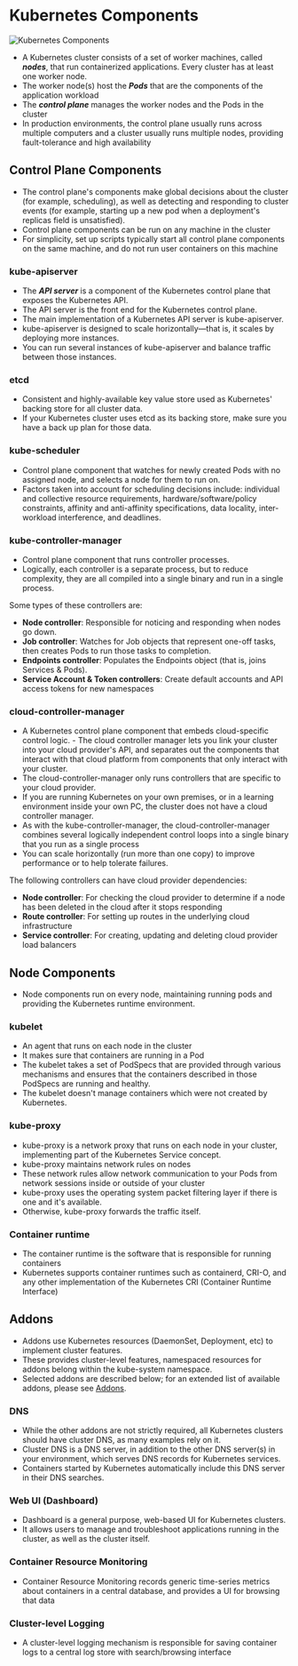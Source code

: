 # Kubernetes Components

![Kubernetes Components](https://d33wubrfki0l68.cloudfront.net/2475489eaf20163ec0f54ddc1d92aa8d4c87c96b/e7c81/images/docs/components-of-kubernetes.svg)

- A Kubernetes cluster consists of a set of worker machines, called ***nodes***, that run containerized applications. Every cluster has at least one worker node.
- The worker node(s) host the ***Pods*** that are the components of the application workload
- The ***control plane*** manages the worker nodes and the Pods in the cluster
- In production environments, the control plane usually runs across multiple computers and a cluster usually runs multiple nodes, providing fault-tolerance and high availability


## Control Plane Components

- The control plane's components make global decisions about the cluster (for example, scheduling), as well as detecting and responding to cluster events (for example, starting up a new pod when a deployment's replicas field is unsatisfied).
- Control plane components can be run on any machine in the cluster
- For simplicity, set up scripts typically start all control plane components on the same machine, and do not run user containers on this machine

### kube-apiserver

- The ***API server*** is a component of the Kubernetes control plane that exposes the Kubernetes API.
- The API server is the front end for the Kubernetes control plane.
- The main implementation of a Kubernetes API server is kube-apiserver.
- kube-apiserver is designed to scale horizontally—that is, it scales by deploying more instances.
- You can run several instances of kube-apiserver and balance traffic between those instances.

### etcd

- Consistent and highly-available key value store used as Kubernetes' backing store for all cluster data.
- If your Kubernetes cluster uses etcd as its backing store, make sure you have a back up plan for those data.

### kube-scheduler

- Control plane component that watches for newly created Pods with no assigned node, and selects a node for them to run on.
- Factors taken into account for scheduling decisions include: individual and collective resource requirements, hardware/software/policy constraints, affinity and anti-affinity specifications, data locality, inter-workload interference, and deadlines.

### kube-controller-manager

- Control plane component that runs controller processes.
- Logically, each controller is a separate process, but to reduce complexity, they are all compiled into a single binary and run in a single process.

Some types of these controllers are:

- **Node controller**: Responsible for noticing and responding when nodes go down.
- **Job controller**: Watches for Job objects that represent one-off tasks, then creates Pods to run those tasks to completion.
- **Endpoints controller**: Populates the Endpoints object (that is, joins Services & Pods).
- **Service Account & Token controllers**: Create default accounts and API access tokens for new namespaces

### cloud-controller-manager 

- A Kubernetes control plane component that embeds cloud-specific control logic. - The cloud controller manager lets you link your cluster into your cloud provider's API, and separates out the components that interact with that cloud platform from components that only interact with your cluster.
- The cloud-controller-manager only runs controllers that are specific to your cloud provider. 
- If you are running Kubernetes on your own premises, or in a learning environment inside your own PC, the cluster does not have a cloud controller manager.
- As with the kube-controller-manager, the cloud-controller-manager combines several logically independent control loops into a single binary that you run as a single process
- You can scale horizontally (run more than one copy) to improve performance or to help tolerate failures.

The following controllers can have cloud provider dependencies:

- **Node controller**: For checking the cloud provider to determine if a node has been deleted in the cloud after it stops responding
- **Route controller**: For setting up routes in the underlying cloud infrastructure
- **Service controller**: For creating, updating and deleting cloud provider load balancers


## Node Components

- Node components run on every node, maintaining running pods and providing the Kubernetes runtime environment.

### kubelet

- An agent that runs on each node in the cluster
- It makes sure that containers are running in a Pod
- The kubelet takes a set of PodSpecs that are provided through various mechanisms and ensures that the containers described in those PodSpecs are running and healthy. 
- The kubelet doesn't manage containers which were not created by Kubernetes.

### kube-proxy

- kube-proxy is a network proxy that runs on each node in your cluster, implementing part of the Kubernetes Service concept.
- kube-proxy maintains network rules on nodes
- These network rules allow network communication to your Pods from network sessions inside or outside of your cluster
- kube-proxy uses the operating system packet filtering layer if there is one and it's available. 
- Otherwise, kube-proxy forwards the traffic itself.

### Container runtime

- The container runtime is the software that is responsible for running containers
- Kubernetes supports container runtimes such as containerd, CRI-O, and any other implementation of the Kubernetes CRI (Container Runtime Interface)


## Addons

- Addons use Kubernetes resources (DaemonSet, Deployment, etc) to implement cluster features. 
- These provides cluster-level features, namespaced resources for addons belong within the kube-system namespace.
- Selected addons are described below; for an extended list of available addons, please see [Addons](https://kubernetes.io/docs/concepts/cluster-administration/addons/).

### DNS

- While the other addons are not strictly required, all Kubernetes clusters should have cluster DNS, as many examples rely on it.
- Cluster DNS is a DNS server, in addition to the other DNS server(s) in your environment, which serves DNS records for Kubernetes services.
- Containers started by Kubernetes automatically include this DNS server in their DNS searches.

### Web UI (Dashboard)

- Dashboard is a general purpose, web-based UI for Kubernetes clusters. 
- It allows users to manage and troubleshoot applications running in the cluster, as well as the cluster itself.

### Container Resource Monitoring

- Container Resource Monitoring records generic time-series metrics about containers in a central database, and provides a UI for browsing that data

### Cluster-level Logging

- A cluster-level logging mechanism is responsible for saving container logs to a central log store with search/browsing interface

